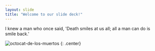 ```yaml
---
layout: slide
title: "Welcome to our slide deck!"
---
```


I knew a man who once said, 'Death smiles at us all; all a man can do is smile back.'

![octocat-de-los-muertos](https://octodex.github.com/images/octocat-de-los-muertos.jpg)
{: .center}

